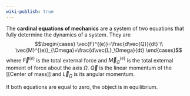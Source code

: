 ```yaml
---
wiki-publish: true
---
```

The **cardinal equations of mechanics** are a system of two equations that fully determine the dynamics of a system. They are
$$\begin{cases}
\vec{F}^{(e)}=\frac{d\vec{Q}}{dt} \\
\vec{M}^{(e)}_{\Omega}=\frac{d\vec{L}_\Omega}{dt}
\end{cases}$$
where $\vec{F}^{(e)}$ is the total external force and $\vec{M}^{(e)}_{\Omega}$ is the total external moment of force about the axis $\Omega$. $\vec{Q}$ is the linear momentum of the [[Center of mass]] and $\vec{L}_{\Omega}$ is its angular momentum.

If both equations are equal to zero, the object is in equilibrium.